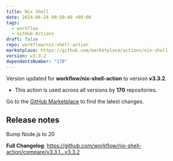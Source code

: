 ```yaml
---
title: Nix Shell
date: 2024-06-24 00:50:49 +00:00
tags:
  - workflow
  - GitHub Actions
draft: false
repo: workflow/nix-shell-action
marketplace: https://github.com/marketplace/actions/nix-shell
version: v3.3.2
dependentsNumber: "170"
---
```



Version updated for **workflow/nix-shell-action** to version **v3.3.2**.
- This action is used across all versions by **170** repositories.

Go to the [GitHub Marketplace](https://github.com/marketplace/actions/nix-shell) to find the latest changes.

## Release notes

Bump Node.js to 20

**Full Changelog**: https://github.com/workflow/nix-shell-action/compare/v3.3.1...v3.3.2
